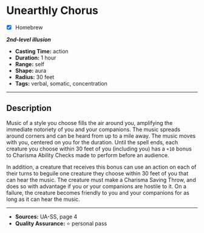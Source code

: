 # Unearthly Chorus
- [x] Homebrew

***2nd-level illusion***
- **Casting Time:** action
- **Duration:** 1 hour
- **Range:** self
- **Shape:** aura
- **Radius:** 30 feet
- **Tags:** verbal, somatic, concentration

---

## Description
Music of a style you choose fills the air around you, amplifying the immediate notoriety of you and your companions.
The music spreads around corners and can be heard from up to a mile away.
The music moves with you, centered on you for the duration.
Until the spell ends, each creature you choose within 30 feet of you (including you) has a `+10` bonus to Charisma Ability Checks made to perform before an audience.

In addition, a creature that receives this bonus can use an action on each of their turns to beguile one creature they choose within 30 feet of you that can hear the music.
The creature must make a Charisma Saving Throw, and does so with advantage if you or your companions are hostile to it.
On a failure, the creature becomes friendly to you and your companions for as long as it can hear the music.

---

- **Sources:** UA-SS, page 4
- **Quality Assurance:** :star: personal pass
